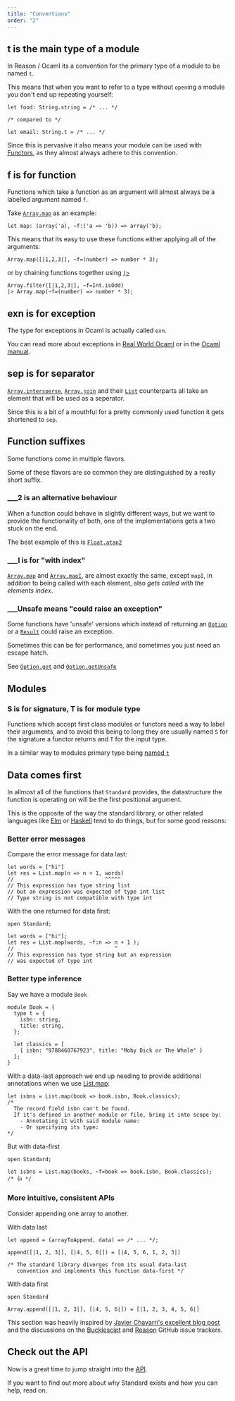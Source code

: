 ```yaml
---
title: "Conventions"
order: "2"
---
```


## t is the main type of a module

In Reason / Ocaml its a convention for the primary type of a module to be named `t`. 

This means that when you want to refer to a type without `open`ing a module you don't end up repeating yourself:

```reason
let food: String.string = /* ... */

/* compared to */ 

let email: String.t = /* ... */
```

Since this is pervasive it also means your module can be used with [Functors](http://dev.realworldocaml.org/functors.html), as they almost always adhere to this convention.

## f is for function

Functions which take a function as an argument will almost always be a labelled argument named `f`.

Take [`Array.map`](/api#Array.map) as an example:

```reason
let map: (array('a), ~f:('a => 'b)) => array('b);
```

This means that its easy to use these functions either applying all of the arguments:

```reason
Array.map([|1,2,3|], ~f=(number) => number * 3);
```

or by chaining functions together using [`|>`](/api#Fun.pipe)

```reason
Array.filter([|1,2,3|], ~f=Int.isOdd)
|> Array.map(~f=(number) => number * 3);
```

## exn is for exception 

The type for exceptions in Ocaml is actually called `exn`.

You can read more about exceptions in [Real World Ocaml](http://dev.realworldocaml.org/error-handling.html#scrollNav-2) or in the [Ocaml manual](https://caml.inria.fr/pub/docs/manual-ocaml/coreexamples.html#s:exceptions).

## sep is for separator

[`Array.intersperse`](/api#Array.intersperse), [`Array.join`](/api#Array.join) and their [`List`](/api#List) counterparts all take an element that will be used as a seperator. 

Since this is a bit of a mouthful for a pretty commonly used function it gets shortened to `sep`.

## Function suffixes

Some functions come in multiple flavors. 

Some of these flavors are so common they are distinguished by a really short suffix.

### ___2 is an alternative behaviour

When a function could behave in slightly different ways, but we want to provide the functionality of both, one of the implementations gets a two stuck on the end. 

The best example of this is [`Float.atan2`](/api#Float.atan2)

### ___I is for "with index"

[`Array.map`](/api#Array.map) and [`Array.mapI`](/api#Array.mapI),  are almost exactly the same, except `mapI`, in addition to being called with each element, also _gets called with the elements index_. 

### ___Unsafe means "could raise an exception" 

Some functions have 'unsafe' versions which instead of returning an [`Option`](/api#Option) or a [`Result`](/api#Result) could raise an exception. 

Sometimes this can be for performance, and sometimes you just need an escape hatch.

See [`Option.get`](/api#Option.get) and [`Option.getUnsafe`](/api#Option.getUnsafe)

## Modules

### S is for signature, T is for module type

Functions which accept first class modules or functors need a way to label their arguments, and to avoid this being to long they are usually named `S` for the signature a functor returns and `T` for the input type.

In a similar way to modules primary type being [named `t`](#t-is-the-main-type-of-n-module) 

## Data comes first

In allmost all of the functions that `Standard` provides, the datastructure the 
function is operating on will be the first positional argument.

This is the opposite of the way the standard library, or other related languages 
like [Elm](https://package.elm-lang.org/help/design-guidelines#the-data-structure-is-always-the-last-argument) 
or [Haskell](https://downloads.haskell.org/~ghc/latest/docs/html/libraries/base-4.13.0.0/GHC-List.html) 
tend to do things, but for some good reasons:

### Better error messages


Compare the error message for data last:
```reason
let words = ["hi"]
let res = List.map(n => n + 1, words)
//                             ^^^^^
// This expression has type string list
// but an expression was expected of type int list
// Type string is not compatible with type int
```

With the one returned for data first:
```reason
open Standard;

let words = ["hi"];
let res = List.map(words, ~f:n => n + 1 );
//                                ^
// This expression has type string but an expression 
// was expected of type int
```

### Better type inference

Say we have a module `Book`
```reason
module Book = {
  type t = {
    isbn: string,
    title: string,
  };

  let classics = [
    { isbn: "9788460767923", title: "Moby Dick or The Whale" }
  ];
}
```

With a data-last approach we end up needing to provide additional annotations when we use [List.map](/api#List.map):

```reason
let isbns = List.map(book => book.isbn, Book.classics);
/*
  The record field isbn can't be found.
  If it's defined in another module or file, bring it into scope by:
    - Annotating it with said module name:
    - Or specifying its type:
*/
```
But with data-first

```reason
open Standard;

let isbns = List.map(books, ~f=book => book.isbn, Book.classics);
/* 👍 */
```


### More intuitive, consistent APIs

Consider appending one array to another.

With data last

```reason
let append = (arrayToAppend, data) => /* ... */;

append([|1, 2, 3|], [|4, 5, 6|]) = [|4, 5, 6, 1, 2, 3|]

/* The standard library diverges from its usual data-last
   convention and implements this function data-first */
```

With data first

```reason
open Standard

Array.append([|1, 2, 3|], [|4, 5, 6|]) = [|1, 2, 3, 4, 5, 6|]
```

This section was heavily inspired by [Javier Chavarri's excellent blog post](https://www.javierchavarri.com/data-first-and-data-last-a-comparison/) and the discussions on the [Bucklescipt](https://github.com/BuckleScript/bucklescript/issues/2625) and [Reason](https://github.com/facebook/reason/issues/1452#issuecomment-350424873) GitHub issue trackers.


## Check out the API

Now is a great time to jump straight into the [API](/api).

If you want to find out more about why Standard exists and how you can help, read on.
